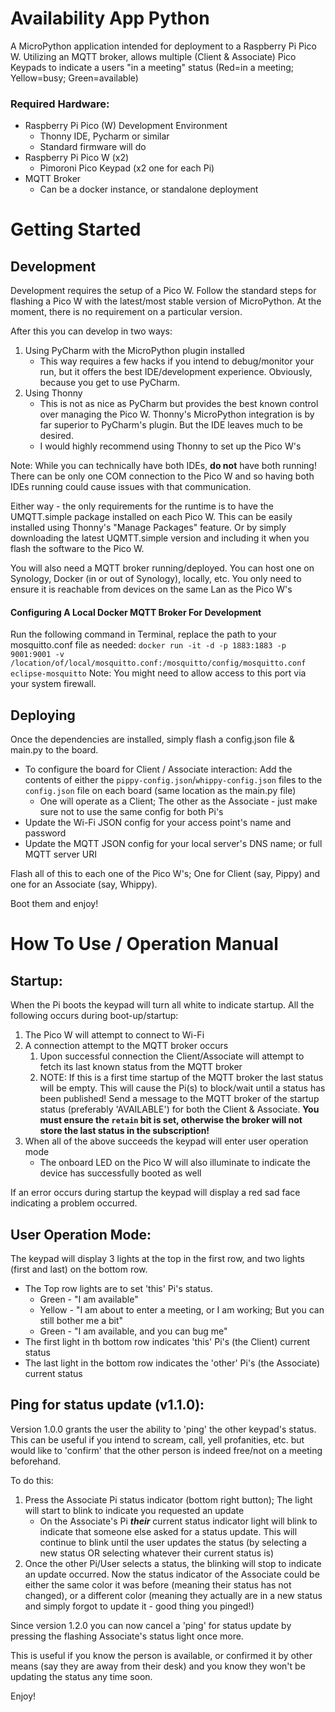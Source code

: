 # Availability App Python
A MicroPython application intended for deployment to a Raspberry Pi Pico W. Utilizing an MQTT broker, allows multiple (Client & Associate) Pico Keypads to indicate a users "in a meeting" status (Red=in a meeting; Yellow=busy; Green=available)

### Required Hardware:
* Raspberry Pi Pico (W) Development Environment
  * Thonny IDE, Pycharm or similar
  * Standard firmware will do
* Raspberry Pi Pico W (x2)
  * Pimoroni Pico Keypad (x2 one for each Pi)
* MQTT Broker
  * Can be a docker instance, or standalone deployment

# Getting Started
## Development
Development requires the setup of a Pico W. Follow the standard steps for flashing a Pico W with the latest/most stable version of MicroPython. At the moment, there is no requirement on a particular version.

After this you can develop in two ways:
1) Using PyCharm with the MicroPython plugin installed
   * This way requires a few hacks if you intend to debug/monitor your run, but it offers the best IDE/development experience. Obviously, because you get to use PyCharm.
2) Using Thonny
   * This is not as nice as PyCharm but provides the best known control over managing the Pico W. Thonny's MicroPython integration is by far superior to PyCharm's plugin. But the IDE leaves much to be desired.
   * I would highly recommend using Thonny to set up the Pico W's

Note: While you can technically have both IDEs, **do not** have both running! There can be only one COM connection to the Pico W and so having both IDEs running could cause issues with that communication.

Either way - the only requirements for the runtime is to have the UMQTT.simple package installed on each Pico W.
This can be easily installed using Thonny's "Manage Packages" feature. Or by simply downloading the latest UQMTT.simple version and including it when you flash the software to the Pico W.

You will also need a MQTT broker running/deployed. You can host one on Synology, Docker (in or out of Synology), locally, etc.
You only need to ensure it is reachable from devices on the same Lan as the Pico W's
#### Configuring A Local Docker MQTT Broker For Development
Run the following command in Terminal, replace the path to your mosquitto.conf file as needed:
`docker run -it -d -p 1883:1883 -p 9001:9001 -v /location/of/local/mosquitto.conf:/mosquitto/config/mosquitto.conf eclipse-mosquitto`
Note: You might need to allow access to this port via your system firewall.


## Deploying
Once the dependencies are installed, simply flash a config.json file & main.py to the board. 

* To configure the board for Client / Associate interaction: Add the contents of either the `pippy-config.json`/`whippy-config.json` files to the `config.json` file on each board (same location as the main.py file)
  * One will operate as a Client; The other as the Associate - just make sure not to use the same config for both Pi's
* Update the Wi-Fi JSON config for your access point's name and password
* Update the MQTT JSON config for your local server's DNS name; or full MQTT server URI

Flash all of this to each one of the Pico W's; One for Client (say, Pippy) and one for an Associate (say, Whippy).

Boot them and enjoy!

# How To Use / Operation Manual
## Startup:
When the Pi boots the keypad will turn all white to indicate startup.
All the following occurs during boot-up/startup:
1) The Pico W will attempt to connect to Wi-Fi
2) A connection attempt to the MQTT broker occurs
   1) Upon successful connection the Client/Associate will attempt to fetch its last known status from the MQTT broker
   2) NOTE: If this is a first time startup of the MQTT broker the last status will be empty. This will cause the Pi(s) to block/wait until a status has been published! Send a message to the MQTT broker of the startup status (preferably 'AVAILABLE') for both the Client & Associate. **You must ensure the `retain` bit is set, otherwise the broker will not store the last status in the subscription!**
3) When all of the above succeeds the keypad will enter user operation mode
   * The onboard LED on the Pico W will also illuminate to indicate the device has successfully booted as well

If an error occurs during startup the keypad will display a red sad face indicating a problem occurred.

## User Operation Mode:
The keypad will display 3 lights at the top in the first row, and two lights (first and last) on the bottom row.
   * The Top row lights are to set 'this' Pi's status. 
     * Green - "I am available"
     * Yellow - "I am about to enter a meeting, or I am working; But you can still bother me a bit"
     * Green - "I am available, and you can bug me"
   * The first light in th bottom row indicates 'this' Pi's (the Client) current status
   * The last light in the bottom row indicates the 'other' Pi's (the Associate) current status

## Ping for status update (v1.1.0):

Version 1.0.0 grants the user the ability to 'ping' the other keypad's status. This can be useful if you intend to scream, call, yell profanities, etc. but would like to 'confirm' that the other person is indeed free/not on a meeting beforehand. 

To do this:
1) Press the Associate Pi status indicator (bottom right button); The light will start to blink to indicate you requested an update
   * On the Associate's Pi ***their*** current status indicator light will blink to indicate that someone else asked for a status update. This will continue to blink until the user updates the status (by selecting a new status OR selecting whatever their current status is)
2) Once the other Pi/User selects a status, the blinking will stop to indicate an update occurred. Now the status indicator of the Associate could be either the same color it was before (meaning their status has not changed), or a different color (meaning they actually are in a new status and simply forgot to update it - good thing you pinged!)

Since version 1.2.0 you can now cancel a 'ping' for status update by pressing the flashing Associate's status light once more.

This is useful if you know the person is available, or confirmed it by other means (say they are away from their desk) and you know they won't be updating the status any time soon.

Enjoy!
